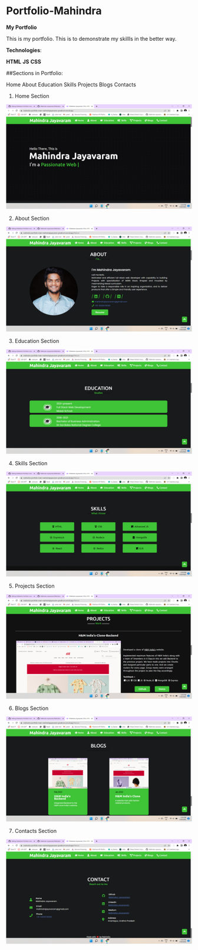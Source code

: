 # Portfolio-Mahindra

<!-- ## Follow the link below to view my Portfolio -->
**My Portfolio**

This is my portfolio. This is to demonstrate my skillls in the better way.

**Technologies**:

**HTML**
**JS**
**CSS**

##Sections in Portfolio:

Home
About
Education
Skills
Projects
Blogs
Contacts

1. Home Section 

<img src = "https://github.com/Mahindra-Jayavaram/Portfolio-Mahindra/blob/main/Portfolio/Screenshot%20(117).png" />

2. About Section 

<img src = "https://github.com/Mahindra-Jayavaram/Portfolio-Mahindra/blob/main/Portfolio/Screenshot%20(118).png" />

3. Education Section 

<img src = "https://github.com/Mahindra-Jayavaram/Portfolio-Mahindra/blob/main/Portfolio/Screenshot%20(119).png" />

4. Skills Section 

<img src = "https://github.com/Mahindra-Jayavaram/Portfolio-Mahindra/blob/main/Portfolio/Screenshot%20(120).png" />

5. Projects Section 

<img src = "https://github.com/Mahindra-Jayavaram/Portfolio-Mahindra/blob/main/Portfolio/Screenshot%20(121).png" />

6. Blogs Section 

<img src = "https://github.com/Mahindra-Jayavaram/Portfolio-Mahindra/blob/main/Portfolio/Screenshot%20(122).png" />

7. Contacts Section 

<img src = "https://github.com/Mahindra-Jayavaram/Portfolio-Mahindra/blob/main/Portfolio/Screenshot%20(123).png" />
